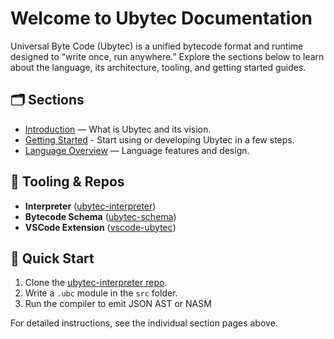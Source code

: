 ﻿---
_layout: landing
---

# Welcome to **Ubytec** Documentation

Universal Byte Code (Ubytec) is a unified bytecode format and runtime designed to “write once, run anywhere.” Explore the sections below to learn about the language, its architecture, tooling, and getting started guides.

## 🗂️ Sections

* [Introduction](docs/introduction.md) — What is Ubytec and its vision.
* [Getting Started](docs/getting-started.md) - Start using or developing Ubytec in a few steps.
* [Language Overview](docs/overview.md) — Language features and design.

## 🔧 Tooling & Repos

* **Interpreter** ([ubytec-interpreter](https://github.com/universal-byte-code/ubytec-interpreter))
* **Bytecode Schema** ([ubytec-schema](https://github.com/universal-byte-code/schema))
* **VSCode Extension** ([vscode-ubytec](https://github.com/universal-byte-code/vscode-ubytec))

## 🚀 Quick Start

1. Clone the [ubytec-interpreter repo](https://github.com/universal-byte-code/ubytec-interpreter).
2. Write a `.ubc` module in the `src` folder.
3. Run the compiler to emit JSON AST or NASM

For detailed instructions, see the individual section pages above.
